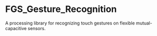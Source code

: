 # FGS_Gesture_Recognition
A processing library for recognizing touch gestures on flexible mutual-capacitive sensors.
